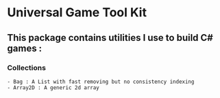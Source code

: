 # Universal Game Tool Kit

## This package contains utilities I use to build C# games :

### Collections

    - Bag : A List with fast removing but no consistency indexing
    - Array2D : A generic 2d array
